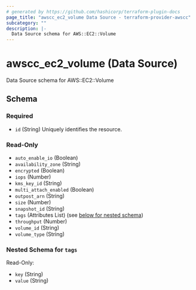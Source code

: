 ```yaml
---
# generated by https://github.com/hashicorp/terraform-plugin-docs
page_title: "awscc_ec2_volume Data Source - terraform-provider-awscc"
subcategory: ""
description: |-
  Data Source schema for AWS::EC2::Volume
---
```


# awscc_ec2_volume (Data Source)

Data Source schema for AWS::EC2::Volume



<!-- schema generated by tfplugindocs -->
## Schema

### Required

- `id` (String) Uniquely identifies the resource.

### Read-Only

- `auto_enable_io` (Boolean)
- `availability_zone` (String)
- `encrypted` (Boolean)
- `iops` (Number)
- `kms_key_id` (String)
- `multi_attach_enabled` (Boolean)
- `outpost_arn` (String)
- `size` (Number)
- `snapshot_id` (String)
- `tags` (Attributes List) (see [below for nested schema](#nestedatt--tags))
- `throughput` (Number)
- `volume_id` (String)
- `volume_type` (String)

<a id="nestedatt--tags"></a>
### Nested Schema for `tags`

Read-Only:

- `key` (String)
- `value` (String)


